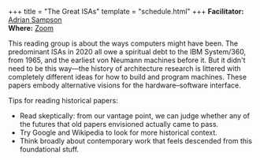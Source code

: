 +++
title = "The Great ISAs"
template = "schedule.html"
+++
**Facilitator:** [Adrian Sampson][adrian]  
**Where:** [Zoom][]

This reading group is about the ways computers might have been.
The predominant ISAs in 2020 all owe a spiritual debt to the IBM System/360, from 1965, and the earliest von Neumann machines before it.
But it didn't need to be this way—the history of architecture research is littered with completely different ideas for how to build and program machines.
These papers embody alternative visions for the hardware–software interface.

Tips for reading historical papers:

- Read skeptically: from our vantage point, we can judge whether any of the futures that old papers envisioned actually came to pass.
- Try Google and Wikipedia to look for more historical context.
- Think broadly about contemporary work that feels descended from this foundational stuff.

[adrian]: https://www.cs.cornell.edu/~asampson/
[zoom]: private/
